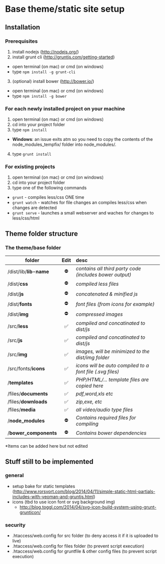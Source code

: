 # Base theme/static site setup

## Installation
### Prerequisites

1. install nodejs (http://nodejs.org/)
2. install grunt cli (http://gruntjs.com/getting-started)
  - open terminal (on mac) or cmd (on windows)
  - type `npm install -g grunt-cli`
3. (optional) install bower (http://bower.io/)
  - open terminal (on mac) or cmd (on windows)
  - type `npm install -g bower`

### For each newly installed project on your machine
1. open terminal (on mac) or cmd (on windows)
2. cd into your project folder
3. type `npm install`
  - **Windows**: an issue exits atm so you need to copy the contents of the node_modules_tempfix/ folder into node_modules/.
4. type `grunt install`

### For existing projects
1. open terminal (on mac) or cmd (on windows)
2. cd into your project folder
3. type one of the following commands
  - `grunt` - compiles less/css ONE time
  - `grunt watch` - watches for file changes an compiles less/css when changes are detected
  - `grunt serve` - launches a small webserver and waches for changes to less/css/html


## Theme folder structure

### The theme/base folder
| folder                        |Edit |desc|
| ----------------------------- |:---:|:-------------  |
|  /dist/lib/**lib-name**       | :no_entry:  |  *contains all third party code (includes bower output)* |
|  /dist/**css**                | :no_entry:  |  *compiled less files* |
|  /dist/**js**                 | :no_entry:  |  *concatenated & minified js* |
|  /dist/**fonts**              | :no_entry:  |  *font files (from icons for example)* |
|  /dist/**img**                | :no_entry:  |  *compressed images* |
|  /src/**less**                | :white_check_mark:  |  *compiled and concatinated to dist/js* |
|  /src/**js**                  | :white_check_mark:  |  *compiled and concatinated to dist/js* |
|  /src/**img**                 | :white_check_mark:  |  *images, will be minimized to the dist/img folder* |
|  /src/fonts/**icons**         | :white_check_mark:  |  *icons will be auto compiled to a font file (.svg files)* |
|  /**templates**               | :white_check_mark:  |  *PHP/HTML/... template files are copied here* |
|  /files/**documents**         | :white_check_mark:  |  *pdf,word,xls etc* |
|  /files/**downloads**         | :white_check_mark:  |  *zip,exe, etc* |
|  /files/**media**             | :white_check_mark:  |  *all video/audio type files* |
|  /**node_modules**            | :no_entry:  |  *Contains required files for compiling*  |
|  /**bower_components**        | :no_entry:  |  *Contains bower dependencies*  |

*Items can be added here but not edited

## Stuff still to be implemented
### general
- setup bake for static templates (http://www.rorsvort.com/blog/2014/04/11/simple-static-html-partials-includes-with-yeoman-and-gruntjs.html)
- icons (tbd to use icon font or svg background img)
  - http://blog.toggl.com/2014/04/svg-icon-build-system-using-grunt-grunticon/

### security
- .htaccess/web.config for src folder (to deny access it if it is uploaded to live)
- .htaccess/web.config for files folder (to prevent script execution)
- .htaccess/web.config for gruntfile & other config files (to prevent script execution)
